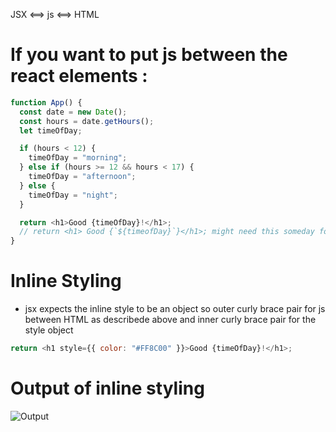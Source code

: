 JSX <==> js <==> HTML

# If you want to put js between the react elements :

```js
function App() {
  const date = new Date();
  const hours = date.getHours();
  let timeOfDay;

  if (hours < 12) {
    timeOfDay = "morning";
  } else if (hours >= 12 && hours < 17) {
    timeOfDay = "afternoon";
  } else {
    timeOfDay = "night";
  }

  return <h1>Good {timeOfDay}!</h1>;
  // return <h1> Good {`${timeofDay}`}</h1>; might need this someday for ref
}
```

# Inline Styling

- jsx expects the inline style to be an object so outer curly brace pair for js between HTML as describede above and inner curly brace pair for the style object

```js
return <h1 style={{ color: "#FF8C00" }}>Good {timeOfDay}!</h1>;
```

# Output of inline styling

![Output](/images-ml/inline-style.JPG)
